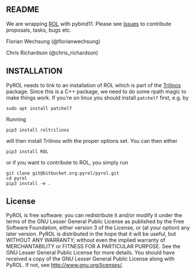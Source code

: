 README
------

We are wrapping [ROL](trilinos.org/packages/rol/) with pybind11. Please see [Issues](../../issues) to contribute proposals, tasks, bugs etc.


Florian Wechsung (@florianwechsung)

Chris Richardson (@chris_richardson)

INSTALLATION
------------

PyROL needs to link to an installation of ROL which is part of the [Trilinos](https://github.com/trilinos/Trilinos) package.
Since this is a C++ package, we need to do some rpath magic to make things work. If you're on linux you should install `patchelf` first, e.g. by 

    sudo apt install patchelf

Running 
    
    pip3 install roltrilinos

will then install Trilinos with the proper options set.
You can then either

    pip3 install ROL

or if you want to contribute to ROL, you simply run

    git clone git@bitbucket.org:pyrol/pyrol.git
    cd pyrol
    pip3 install -e .


License
-------

PyROL is free software: you can redistribute it and/or modify it under the terms of the GNU Lesser General Public License as published by the Free Software Foundation, either version 3 of the License, or (at your option) any later version.
PyROL is distributed in the hope that it will be useful, but WITHOUT ANY WARRANTY; without even the implied warranty of MERCHANTABILITY or FITNESS FOR A PARTICULAR PURPOSE. See the GNU Lesser General Public License for more details.
You should have received a copy of the GNU Lesser General Public License along with PyROL. If not, see <http://www.gnu.org/licenses/>.
